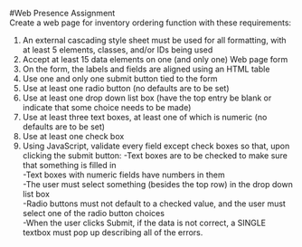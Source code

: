 #Web Presence Assignment
<br />
Create a web page for inventory ordering function with these requirements:

1. An external cascading style sheet must be used for all formatting, with at least 5 elements, classes, and/or IDs being used
2. Accept at least 15 data elements on one (and only one) Web page form
3. On the form, the labels and fields are aligned using an HTML table
4. Use one and only one submit button tied to the form
5. Use at least one radio button (no defaults are to be set)
6. Use at least one drop down list box (have the top entry be blank or indicate that some choice needs to be made)
7. Use at least three text boxes, at least one of which is numeric (no defaults are to be set)
8. Use at least one check box
9. Using JavaScript, validate every field except check boxes so that, upon clicking the submit button:
   -Text boxes are to be checked to make sure that something is filled in <br />
   -Text boxes with numeric fields have numbers in them<br />
   -The user must select something (besides the top row) in the drop down list box<br />
   -Radio buttons must not default to a checked value, and the user must select one of the radio button choices<br />
   -When the user clicks Submit, if the data is not correct, a SINGLE textbox must pop up describing all of the errors.

